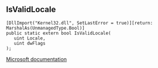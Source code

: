 ## IsValidLocale

```
[DllImport("Kernel32.dll", SetLastError = true)][return: MarshalAs(UnmanagedType.Bool)]
public static extern bool IsValidLocale(
   uint Locale,
   uint dwFlags
);
```

[Microsoft documentation](https://docs.microsoft.com/en-us/windows/win32/api/winnls/nf-winnls-isvalidlocale)
